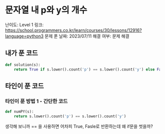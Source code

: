 # 문자열 내 p와 y의 개수

난이도: Level 1
링크: https://school.programmers.co.kr/learn/courses/30/lessons/12916?language=python3
문제 푼 날짜: 2023/07/11
해결 여부: 문제 해결

## 내가 푼 코드

```python
def solution(s):
    return True if s.lower().count('p') == s.lower().count('y') else False
```

## 타인이 푼 코드

### 타인이 푼 방법 1 - 간단한 코드

```python
def numPY(s):
    return s.lower().count('p') == s.lower().count('y')
```

생각해 보니까 == 을 사용하면 어차피 True, Fasle로 반환하는데 왜 if문을 썻을까?
